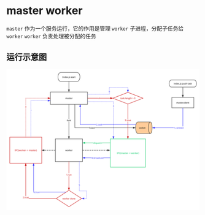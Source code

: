 # master worker

`master` 作为一个服务运行，它的作用是管理 `worker` 子进程，分配子任务给 `worker` 
`worker` 负责处理被分配的任务

## 运行示意图
![master-worker](https://github.com/zm-john/master-worker/blob/develop/master-worker.svg)